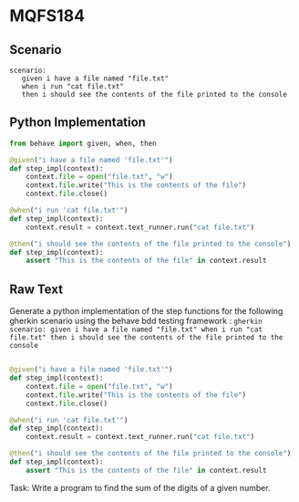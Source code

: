 # MQFS184
## Scenario
```gherkin
scenario: 
   given i have a file named "file.txt" 
   when i run "cat file.txt" 
   then i should see the contents of the file printed to the console
```


## Python Implementation
```python
from behave import given, when, then

@given("i have a file named 'file.txt'")
def step_impl(context):
    context.file = open("file.txt", "w")
    context.file.write("This is the contents of the file")
    context.file.close()

@when("i run 'cat file.txt'")
def step_impl(context):
    context.result = context.text_runner.run("cat file.txt")

@then("i should see the contents of the file printed to the console")
def step_impl(context):
    assert "This is the contents of the file" in context.result
```


## Raw Text
Generate a python implementation of the step functions for the following gherkin scenario using the behave bdd testing framework : ```gherkin scenario: given i have a file named "file.txt" when i run "cat file.txt" then i should see the contents of the file printed to the console ```



```python from behave import given, when, then

@given("i have a file named 'file.txt'")
def step_impl(context):
    context.file = open("file.txt", "w")
    context.file.write("This is the contents of the file")
    context.file.close()

@when("i run 'cat file.txt'")
def step_impl(context):
    context.result = context.text_runner.run("cat file.txt")

@then("i should see the contents of the file printed to the console")
def step_impl(context):
    assert "This is the contents of the file" in context.result
```

Task: Write a program to find the sum of the digits of a given number.
